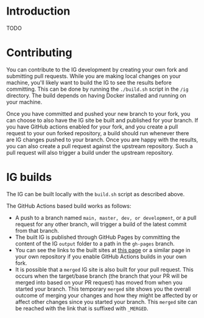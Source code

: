 # Introduction

TODO

# Contributing

You can contribute to the IG development by creating your own fork and submitting pull requests. While you are making local changes on your machine, you'll likely want to build the IG to see the results before committing.  This can be done by running the `./build.sh` script in the `/ig` directory. The build depends on having Docker installed and running on your machine.

Once you have committed and pushed your new branch to your fork, you can choose to also have the IG site be built and published for your branch. If you have GitHub actions enabled for your fork, and you create a pull request to your oun forked repository, a build should run whenever there are IG changes pushed to your branch. Once you are happy with the results, you can also create a pull request against the upstream repository. Such a pull request will also trigger a build under the upstream repository.

# IG builds

The IG can be built locally with the `build.sh` script as described above.

The GitHub Actions based build works as follows:
* A push to a branch named `main, master, dev, or development`, or a pull request for any other branch, will trigger a build of the latest commit from that branch.
* The built IG is published through GitHub Pages by committing the content of the IG `output` folder to a path in the `gh-pages` branch.
* You can see the links to the built sites at [this page](https://github.com/phenopackets/core-ig/blob/gh-pages/IG_BUILDS.md) or a similar page in your own repository if you enable GitHub Actions builds in your own fork.
* It is possible that a `merged` IG site is also built for your pull request. This occurs when the target/base branch (the branch that your PR will be merged into based on your PR request) has moved from when you started your branch. This temporary `merged` site shows you the overall outcome of merging your changes and how they might be affected by or affect other changes since you started your branch. This `merged` site can be reached with the link that is suffixed with `_MERGED`.
